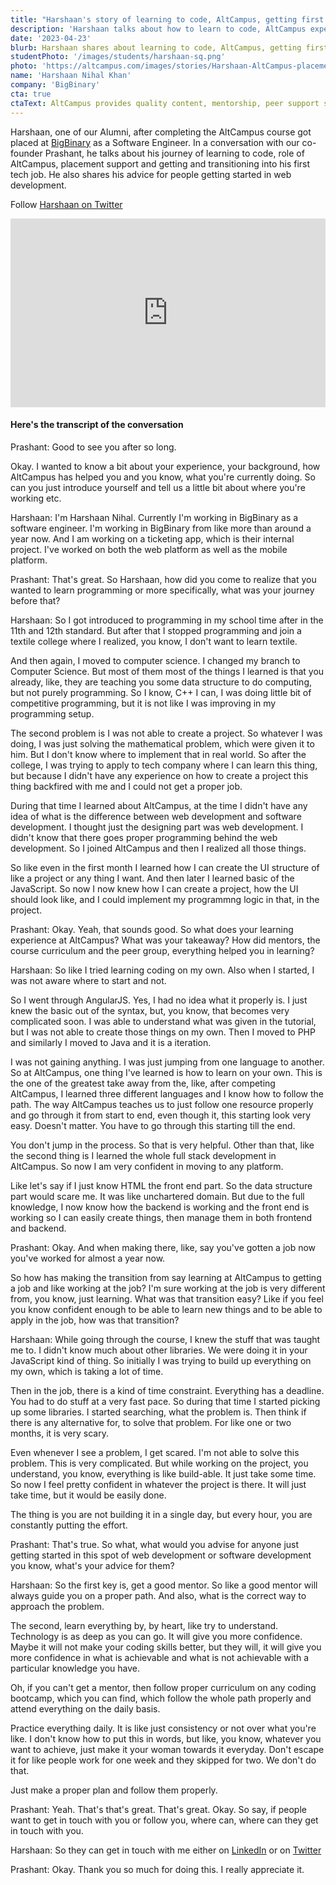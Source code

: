 ```yaml
---
title: "Harshaan's story of learning to code, AltCampus, getting first job and advice for newbies."
description: 'Harshaan talks about how to learn to code, AltCampus experience, placement support, getting first job and advice for newbie programmers.'
date: '2023-04-23'
blurb: Harshaan shares about learning to code, AltCampus, getting first job and advice for newbies.
studentPhoto: '/images/students/harshaan-sq.png'
photo: 'https://altcampus.com/images/stories/Harshaan-AltCampus-placement-bootcamp.png'
name: 'Harshaan Nihal Khan'
company: 'BigBinary'
cta: true
ctaText: AltCampus provides quality content, mentorship, peer support system, and placement support to help you land a job like Harshaan 😊
---
```


Harshaan, one of our Alumni, after completing the AltCampus course got placed at <a href="https://bigbinary.com" target="_blank">BigBinary</a> as a Software Engineer. In a conversation with our co-founder Prashant, he talks about his journey of learning to code, role of AltCampus, placement support and getting and transitioning into his first tech job. He also shares his advice for people getting started in web development.

Follow [Harshaan on Twitter](https://twitter.com/klassynihal)

<div style="padding-bottom: 60%; position: relative">
  <iframe title="AltCampus Placement - Harshaan" aria-hidden="true" width="100%" style="position:absolute" height="100%" src="https://www.youtube.com/embed/PHWNI-cDAt4" frameborder="0" allow="accelerometer; autoplay; clipboard-write; encrypted-media; gyroscope; picture-in-picture" allowfullscreen></iframe>
</div>

#### Here's the transcript of the conversation

<div className="transcript">
<span className="mentor">Prashant:</span> Good to see you after so long.

Okay. I wanted to know a bit about your experience, your background, how AltCampus has helped you and you know, what you're currently doing. So can you just introduce yourself and tell us a little bit about where you're working etc.

<span className="student">Harshaan:</span> I'm Harshaan Nihal. Currently I'm working in BigBinary as a software engineer. I'm working in BigBinary from like more than around a year now. And I am working on a ticketing app, which is their internal project. I've worked on both the web platform as well as the mobile platform.

<span className="mentor">Prashant:</span> That's great. So Harshaan, how did you come to realize that you wanted to learn programming or more specifically, what was your journey before that?

<span className="student">Harshaan:</span> So I got introduced to programming in my school time after in the 11th and 12th standard. But after that I stopped programming and join a textile college where I realized, you know, I don't want to learn textile.

And then again, I moved to computer science. I changed my branch to Computer Science. But most of them most of the things I learned is that you already, like, they are teaching you some data structure to do computing, but not purely programming. So I know, C++ I can, I was doing little bit of competitive programming, but it is not like I was improving in my programming setup.

The second problem is I was not able to create a project. So whatever I was doing, I was just solving the mathematical problem, which were given it to him. But I don't know where to implement that in real world. So after the college, I was trying to apply to tech company where I can learn this thing, but because I didn't have any experience on how to create a project this thing backfired with me and I could not get a proper job.

During that time I learned about AltCampus, at the time I didn't have any idea of what is the difference between web development and software development. I thought just the designing part was web development. I didn't know that there goes proper programming behind the web development. So I joined AltCampus and then I realized all those things.

So like even in the first month I learned how I can create the UI structure of like a project or any thing I want. And then later I learned basic of the JavaScript. So now I now knew how I can create a project, how the UI should look like, and I could implement my programmng logic in that, in the project.

<span className="mentor">Prashant:</span> Okay. Yeah, that sounds good. So what does your learning experience at AltCampus? What was your takeaway? How did mentors, the course curriculum and the peer group, everything helped you in learning?

<span className="student">Harshaan:</span> So like I tried learning coding on my own. Also when I started, I was not aware where to start and not.

So I went through AngularJS. Yes, I had no idea what it properly is. I just knew the basic out of the syntax, but, you know, that becomes very complicated soon. I was able to understand what was given in the tutorial, but I was not able to create those things on my own. Then I moved to PHP and similarly I moved to Java and it is a iteration.

I was not gaining anything. I was just jumping from one language to another. So at AltCampus, one thing I've learned is how to learn on your own. This is the one of the greatest take away from the, like, after competing AltCampus, I learned three different languages and I know how to follow the path. The way AltCampus teaches us to just follow one resource properly and go through it from start to end, even though it, this starting look very easy. Doesn't matter. You have to go through this starting till the end.

You don't jump in the process. So that is very helpful. Other than that, like the second thing is I learned the whole full stack development in AltCampus. So now I am very confident in moving to any platform.

Like let's say if I just know HTML the front end part. So the data structure part would scare me. It was like unchartered domain. But due to the full knowledge, I now know how the backend is working and the front end is working so I can easily create things, then manage them in both frontend and backend.

<span className="mentor">Prashant:</span> Okay. And when making there, like, say you've gotten a job now you've worked for almost a year now.

So how has making the transition from say learning at AltCampus to getting a job and like working at the job? I'm sure working at the job is very different from, you know, just learning. What was that transition easy? Like if you feel you know confident enough to be able to learn new things and to be able to apply in the job, how was that transition?

<span className="student">Harshaan:</span> While going through the course, I knew the stuff that was taught me to. I didn't know much about other libraries. We were doing it in your JavaScript kind of thing. So initially I was trying to build up everything on my own, which is taking a lot of time.

Then in the job, there is a kind of time constraint. Everything has a deadline. You had to do stuff at a very fast pace. So during that time I started picking up some libraries. I started searching, what the problem is. Then think if there is any alternative for, to solve that problem. For like one or two months, it is very scary.

Even whenever I see a problem, I get scared. I'm not able to solve this problem. This is very complicated. But while working on the project, you understand, you know, everything is like build-able. It just take some time. So now I feel pretty confident in whatever the project is there. It will just take time, but it would be easily done.

The thing is you are not building it in a single day, but every hour, you are constantly putting the effort.

<span className="mentor">Prashant:</span> That's true. So what, what would you advise for anyone just getting started in this spot of web development or software development you know, what's your advice for them?

<span className="student">Harshaan:</span> So the first key is, get a good mentor. So like a good mentor will always guide you on a proper path. And also, what is the correct way to approach the problem.

The second, learn everything by, by heart, like try to understand. Technology is as deep as you can go. It will give you more confidence. Maybe it will not make your coding skills better, but they will, it will give you more confidence in what is achievable and what is not achievable with a particular knowledge you have.

Oh, if you can't get a mentor, then follow proper curriculum on any coding bootcamp, which you can find, which follow the whole path properly and attend everything on the daily basis.

Practice everything daily. It is like just consistency or not over what you're like. I don't know how to put this in words, but like, you know, whatever you want to achieve, just make it your woman towards it everyday. Don't escape it for like people work for one week and they skipped for two. We don't do that.

Just make a proper plan and follow them properly.

<span className="mentor">Prashant:</span> Yeah. That's that's great. That's great. Okay. So say, if people want to get in touch with you or follow you, where can, where can they get in touch with you.

<span className="student">Harshaan:</span> So they can get in touch with me either on [LinkedIn](https://www.linkedin.com/in/hnihal) or on [Twitter](https://twitter.com/klassynihal)

<span className="mentor">Prashant:</span> Okay. Thank you so much for doing this. I really appreciate it.

</div>
